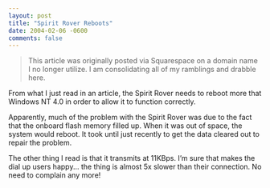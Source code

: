 ```yaml
---
layout: post
title: "Spirit Rover Reboots"
date: 2004-02-06 -0600
comments: false
---
```


> This article was originally posted via Squarespace on a domain name I no longer utilize.  I am consolidating all of my ramblings and drabble here.

From what I just read in an article, the Spirit Rover needs to reboot more that Windows NT 4.0 in order to allow it to function correctly.

Apparently, much of the problem with the Spirit Rover was due to the fact that the onboard flash memory filled up. When it was out of space, the system would reboot. It took until just recently to get the data cleared out to repair the problem.

The other thing I read is that it transmits at 11KBps. I’m sure that makes the dial up users happy... the thing is almost 5x slower than their connection. No need to complain any more!